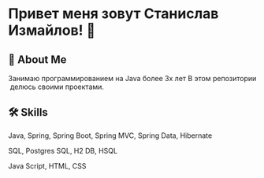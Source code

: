 
# Привет меня зовут Станислав Измайлов! 👋


## 🚀 About Me

Занимаю программированием на Java более 3х лет В этом репозитории делюсь своими проектами.



## 🛠 Skills
Java, Spring, Spring Boot, Spring MVC, Spring Data, Hibernate

SQL, Postgres SQL, H2 DB, HSQL

Java Script, HTML, CSS
